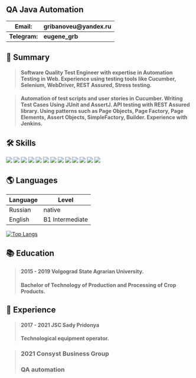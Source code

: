 ## QA Java Automation

__Email:__ |__gribanoveu@yandex.ru__| 
---------|------------------|
__Telegram:__| __eugene_grb__ |

## 📄 Summary
> #### Software Quality Test Engineer with expertise in Automation Testing in Web. Experience using testing tools like Cucumber, Selenium, WebDriver, REST Assured, Stress testing.

> #### Automation of test scripts and user stories in Cucumber. Writing Test Cases Using JUnit and AssertJ. API testing with REST Assured library. Using patterns such as Page Objects, Page Factory, Page Elements, Assert Objects, SimpleFactory, Builder. Experience with Jenkins.

## 🛠 Skills
![](https://img.shields.io/badge/Language-Java-informational?style=flat&logo=java&logoColor=white&color=2bbc8a)
![](https://img.shields.io/badge/Framework-Selenium-informational?style=flat&logo=selenium&logoColor=white&color=2bbc8a)
![](https://img.shields.io/badge/Framework-Selenide-informational?style=flat&logo=selenium&logoColor=white&color=2bbc8a)
![](https://img.shields.io/badge/Framework-JUnit-informational?style=flat&logo=junit5&logoColor=white&color=2bbc8a)
![](https://img.shields.io/badge/Framework-TestNG-informational?style=flat&logo=java&logoColor=white&color=2bbc8a)
![](https://img.shields.io/badge/Framework-Cucumber-informational?style=flat&logo=cucumber&logoColor=white&color=2bbc8a)
![](https://img.shields.io/badge/Framework-REST%20Assured-informational?style=flat&logo=java&logoColor=white&color=2bbc8a)
![](https://img.shields.io/badge/VCS-Git-informational?style=flat&logo=git&logoColor=white&color=2bbc8a)
![](https://img.shields.io/badge/Tools-Maven-informational?style=flat&logo=ApacheMaven&logoColor=white&color=2bbc8a)
![](https://img.shields.io/badge/Tools-Jmeter-informational?style=flat&logo=jmeter&logoColor=white&color=2bbc8a)
![](https://img.shields.io/badge/Editor-IntelliJ_IDEA-informational?style=flat&logo=intellij-idea&logoColor=white&color=2bbc8a)
![](https://img.shields.io/badge/OS-Mac%20OS-informational?style=flat&logo=apple&logoColor=white&color=2bbc8a)
![](https://img.shields.io/badge/OS-Windows-informational?style=flat&logo=windows&logoColor=white&color=2bbc8a)


## 🌎 Languages

Language | Level
---------|--------
Russian  | native
English  | B1 Intermediate

[![Top Langs](https://github-readme-stats.vercel.app/api/top-langs/?username=Eugene-grb&layout=compact)](https://github.com/anuraghazra/github-readme-stats)

## 📚 Education
> #### 2015 - 2019 Volgograd State Agrarian University. 
> #### Bachelor of Technology of Production and Processing of Crop Products.

## 💼  Experience
> #### 2017 - 2021 JSC Sady Pridonya
> #### Technological equipment operator.

> ### 2021 Consyst Business Group
> ### QA automation 
